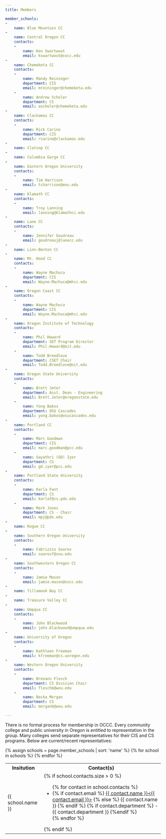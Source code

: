 ```yaml
---
title: Members

member_schools:
-
    name: Blue Mountain CC
-
    name: Central Oregon CC
    contacts:
    -
        name: Ken Swartwout
        email: kswartwout@cocc.edu
-
    name: Chemeketa CC
    contacts:
    -
        name: Mandy Reininger
        department: CIS
        email: mreininger@chemeketa.edu
    -
        name: Andrew Scholer
        department: CS
        email: ascholer@chemeketa.edu
-
    name: Clackamas CC
    contacts:
    -
        name: Rick Carino
        department: CIS
        email: rcarino@clackamas.edu
-
    name: Clatsop CC
-
    name: Columbia Gorge CC
-
    name: Eastern Oregon University
    contacts:
    -
        name: Tim Harrison
        email: tcharrison@eou.edu
-
    name: Klamath CC
    contacts:
    -
        name: Troy Lanning
        email: lanning@klamathcc.edu
-
    name: Lane CC
    contacts:
    -
        name: Jennifer Goudreau
        email: goudreauj@lanecc.edu
-
    name: Linn-Benton CC
-
    name: Mt. Hood CC
    contacts:
    -
        name: Wayne Machuca
        department: CIS
        email: Wayne.Machuca@mhcc.edu
-
    name: Oregon Coast CC
    contacts:
    -
        name: Wayne Machuca
        department: CIS
        email: Wayne.Machuca@mhcc.edu
-
    name: Oregon Institute of Technology
    contacts:
    -
        name: Phil Howard
        department: SET Program Director
        email: Phil.Howard@oit.edu
    -
        name: Todd Breedlove
        department: CSET Chair
        email: Todd.Breedlove@oit.edu
-
    name: Oregon State University
    contacts:
    -
        name: Brett Jeter
        department: Asst. Dean - Engineering
        email: Brett.Jeter@oregonstate.edu
    -
        name: Yong Bakos
        department: OSU Cascades
        email: yong.bakos@osucascades.edu
-
    name: Portland CC
    contacts:
    -
        name: Marc Goodman
        department: CIS
        email: marc.goodman@pcc.edu
    -
        name: Gayathri (GD) Iyer
        department: CS
        email: gd.iyer@pcc.edu
-
    name: Portland State University
    contacts:
    -
        name: Karla Fant
        department: CS
        email: karlaf@cs.pdx.edu
    -
        name: Mark Jones
        department: CS - Chair
        email: mpj@pdx.edu
-
    name: Rogue CC
-
    name: Southern Oregon University
    contacts:
    -
        name: Fabrizzio Soares
        email: soaresf@sou.edu
-
    name: Southwestern Oregon CC
    contacts:
    -
        name: Jamie Mason
        email: jamie.mason@socc.edu
-
    name: Tillamook Bay CC
-
    name: Treasure Valley CC
-
    name: Umpqua CC
    contacts:
    -
        name: John Blackwood
        email: john.blackwood@umpqua.edu
-
    name: University of Oregon
    contacts:
    -
        name: Kathleen Freeman
        email: kfreeman@cs.uoregon.edu
-
    name: Western Oregon University
    contacts:
    -
        name: Breeann Flesch
        department: CS Division Chair
        email: fleschb@wou.edu 
    -
        name: Becka Morgan
        department: CS
        email: morganb@wou.edu

---
```


There is no formal process for membership in OCCC. Every community college and public university
in Oregon is entitled to representation in the group. Many colleges send separate representatives
for their CIS and CS programs. Below are current/recent representatives:

<table class="member-table">
<tr>
    <th>Insitution</th><th>Contact(s)</th>
</tr>
{% assign schools = page.member_schools | sort: 'name' %}
{% for school in schools  %}
<tr>
    <td>{{ school.name }}</td>
    <td>
        {% if school.contacts.size > 0 %}
        <ul>
        {% for contact in school.contacts %}
        <li>
        {% if contact.email %}
            <a href="mailto:{{contact.email}}">{{ contact.name }}&lt;{{ contact.email }}&gt;</a>
        {% else %}
            {{ contact.name }}
        {% endif %}
        {% if contact.department %}
           - {{ contact.department }}
        {%endif %}
        </li>
        {% endfor %}
        </ul>
        {% endif %}
    </td>
</tr>
{% endfor %}
</table>
